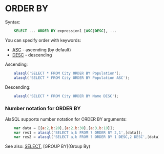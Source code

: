 # ORDER BY

Syntax:
```sql
    SELECT ... ORDER BY expression1 [ASC|DESC], ...
```

You can specify order with keywords:
* [ASC](Asc) - ascending (by default)
* [DESC](Desc) - descending

Ascending:
```js
    alasql('SELECT * FROM City ORDER BY Population');
    alasql('SELECT * FROM City ORDER BY Population ASC');
```

Descending:
```js
    alasql('SELECT * FROM City ORDER BY Name DESC');
```

### Number notation for ORDER BY

AlaSQL supports number notation for ORDER BY arguments:
```js
    var data = [{a:2,b:20},{a:2,b:30},{a:3,b:10}];
    var res1 = alasql('SELECT a,b FROM ? ORDER BY 2,1',[data]);
    var res2 = alasql('SELECT a,b FROM ? ORDER BY 1 DESC,2 DESC',[data]);
```

See also: [SELECT](Select), [GROUP BY](Group By)